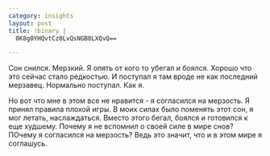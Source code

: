 ```yaml
--- 
category: insights
layout: post
title: !binary |
  0K8g0YHQvtCz0LvQsNGB0LXQvQ==

---
```

Сон снился. Мерзкий. Я опять от кого то убегал и боялся. 
Хорошо что это сейчас стало редкостью. И поступал я там вроде не как последний мерзавец. Нормально поступал. Как я.

Но  вот что мне в этом все не нравится - я согласился на мерзость. Я принял правила плохой игры. В моих силах было поменять этот сон, я мог летать, наслаждаться. Вместо этого бегал, боялся и готовился к еще худшему. Почему я не вспомнил о своей силе в мире снов? ПОчему я согласился на мерзость? Ведь это значит, что и в этом мире я соглашусь.
